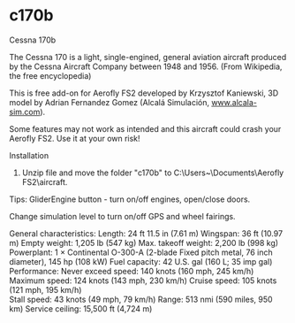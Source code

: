 # c170b
Cessna 170b

The Cessna 170 is a light, single-engined, general aviation aircraft produced by the Cessna Aircraft Company between 1948 and 1956.	(From Wikipedia, the free encyclopedia)

This is free add-on for Aerofly FS2 developed by Krzysztof Kaniewski, 3D model by Adrian Fernandez Gomez (Alcalá Simulación, www.alcala-sim.com).

 Some features may not work as intended and this aircraft could crash your Aerofly FS2. 
 Use it at your own risk!

Installation

1. Unzip file and move the folder "c170b" to C:\Users\~\Documents\Aerofly FS2\aircraft.

Tips:
GliderEngine button - turn on/off engines, open/close doors.

Change simulation level to turn on/off GPS and wheel fairings.


General characteristics: 
  Length: 24 ft 11.5 in (7.61 m) 
  Wingspan: 36 ft (10.97 m) 
  Empty weight: 1,205 lb (547 kg) 
  Max. takeoff weight: 2,200 lb (998 kg) 
  Powerplant: 1 × Continental O-300-A (2-blade Fixed pitch metal, 76 inch diameter), 145 hp (108 kW) 
  Fuel capacity: 42 U.S. gal (160 L; 35 imp gal) 
Performance: 
  Never exceed speed: 140 knots (160 mph, 245 km/h) 
  Maximum speed: 124 knots (143 mph, 230 km/h) 
  Cruise speed: 105 knots (121 mph, 195 km/h)  
  Stall speed: 43 knots (49 mph, 79 km/h) 
  Range: 513 nmi (590 miles, 950 km) 
  Service ceiling: 15,500 ft (4,724 m)
